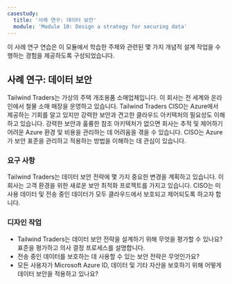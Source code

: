 ```yaml
---
casestudy:
  title: '사례 연구: 데이터 보안'
  module: 'Module 10: Design a strategy for securing data'
---
```


이 사례 연구 연습은 이 모듈에서 학습한 주제와 관련된 몇 가지 개념적 설계 작업을 수행하는 경험을 제공하도록 구성되었습니다.

## 사례 연구: 데이터 보안

Tailwind Traders는 가상의 주택 개조용품 소매업체입니다. 이 회사는 전 세계와 온라인에서 철물 소매 매장을 운영하고 있습니다. Tailwind Traders CISO는 Azure에서 제공하는 기회를 알고 있지만 강력한 보안과 견고한 클라우드 아키텍처의 필요성도 이해하고 있습니다. 강력한 보안과 훌륭한 참조 아키텍처가 없으면 회사는 추적 및 제어하기 어려운 Azure 환경 및 비용을 관리하는 데 어려움을 겪을 수 있습니다. CISO는 Azure가 보안 표준을 관리하고 적용하는 방법을 이해하는 데 관심이 있습니다.

### 요구 사항

Tailwind Traders는 데이터 보안 전략에 몇 가지 중요한 변경을 계획하고 있습니다. 이 회사는 고객 환경을 위한 새로운 보안 최적화 프로젝트를 가지고 있습니다. CISO는 미사용 데이터 및 전송 중인 데이터가 모두 클라우드에서 보호되고 제어되도록 하고자 합니다.

### 디자인 작업

-   Tailwind Traders는 데이터 보안 전략을 설계하기 위해 무엇을 평가할 수 있나요? 표준을 평가하고 의사 결정 프로세스를 설명합니다.
-   전송 중인 데이터를 보호하는 데 사용할 수 있는 보안 전략은 무엇인가요?
- 모든 사용자가 Microsoft Azure ID, 데이터 및 기타 자산을 보호하기 위해 어떻게 데이터 보안을 적용하고 있나요?
